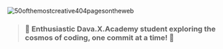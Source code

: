  ![50ofthemostcreative404pagesontheweb](https://github.com/user-attachments/assets/582ad0c1-94dd-41d5-b4ba-a727552ff458)

> ### 🚀 Enthusiastic Dava.X.Academy student exploring the cosmos of coding, one commit at a time! 🌟
